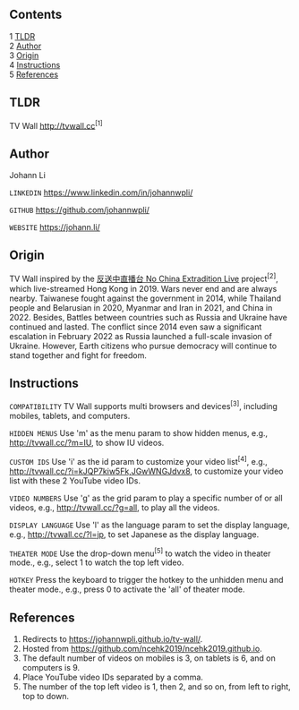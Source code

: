 Contents
---
1	[TLDR](#tldr)  
2	[Author](#author)  
3	[Origin](#origin)  
4	[Instructions](#instructions)  
5	[References](#references)  


TLDR
---
TV Wall http://tvwall.cc<sup>[1]</sup>


Author
---
Johann Li

`LINKEDIN` https://www.linkedin.com/in/johannwpli/

`GITHUB` https://github.com/johannwpli/

`WEBSITE` https://johann.li/


Origin
---
TV Wall inspired by the [反送中直播台 No China Extradition Live](https://ncehk2019.github.io/) project<sup>[2]</sup>, which live-streamed Hong Kong in 2019. Wars never end and are always nearby. Taiwanese fought against the government in 2014, while Thailand people and Belarusian in 2020, Myanmar and Iran in 2021, and China in 2022. Besides, Battles between countries such as Russia and Ukraine have continued and lasted. The conflict since 2014 even saw a significant escalation in February 2022 as Russia launched a full-scale invasion of Ukraine. However, Earth citizens who pursue democracy will continue to stand together and fight for freedom.


Instructions
---
`COMPATIBILITY` TV Wall supports multi browsers and devices<sup>[3]</sup>, including mobiles, tablets, and computers.

`HIDDEN MENUS` Use 'm' as the menu param to show hidden menus, e.g., http://tvwall.cc/?m=IU, to show IU videos.

`CUSTOM IDS` Use 'i' as the id param to customize your video list<sup>[4]</sup>, e.g., http://tvwall.cc/?i=kJQP7kiw5Fk,JGwWNGJdvx8, to customize your video list with these 2 YouTube video IDs.

`VIDEO NUMBERS` Use 'g' as the grid param to play a specific number of or all videos, e.g., http://tvwall.cc/?g=all, to play all the videos.

`DISPLAY LANGUAGE` Use 'l' as the language param to set the display language, e.g., http://tvwall.cc/?l=jp, to set Japanese as the display language.

`THEATER MODE` Use the drop-down menu<sup>[5]</sup> to watch the video in theater mode., e.g., select 1 to watch the top left video.

`HOTKEY` Press the keyboard to trigger the hotkey to the unhidden menu and theater mode., e.g., press 0 to activate the 'all' of theater mode.
 
 
 References
---
1. Redirects to https://johannwpli.github.io/tv-wall/.  
2. Hosted from https://github.com/ncehk2019/ncehk2019.github.io.  
3. The default number of videos on mobiles is 3, on tablets is 6, and on computers is 9.  
4. Place YouTube video IDs separated by a comma.  
5. The number of the top left video is 1, then 2, and so on, from left to right, top to down.